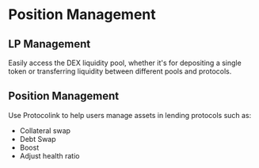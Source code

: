 # Position Management

## **LP** Management

Easily access the DEX liquidity pool, whether it's for depositing a single token or transferring liquidity between different pools and protocols.

## Position Management

Use Protocolink to help users manage assets in lending protocols such as:

* Collateral swap
* Debt Swap
* Boost
* Adjust health ratio

